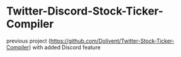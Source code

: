 # Twitter-Discord-Stock-Ticker-Compiler
previous project (https://github.com/Dolivent/Twitter-Stock-Ticker-Compiler) with added Discord feature
